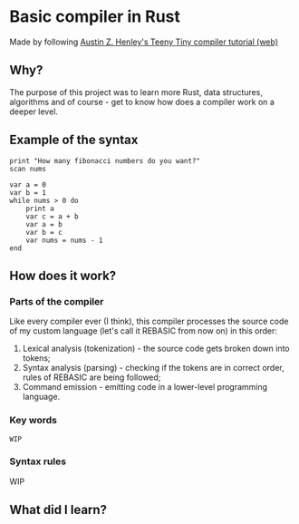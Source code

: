 # Basic compiler in Rust
Made by following [Austin Z. Henley's Teeny Tiny compiler tutorial (web)](https://austinhenley.com/blog/teenytinycompiler1.html)  

## Why?
The purpose of this project was to learn more Rust, data structures, algorithms and of course - get to know how does a compiler work on a deeper level.

## Example of the syntax
```
print "How many fibonacci numbers do you want?"
scan nums

var a = 0
var b = 1
while nums > 0 do 
    print a
    var c = a + b
    var a = b
    var b = c
    var nums = nums - 1
end
```

## How does it work?
### Parts of the compiler
Like every compiler ever (I think), this compiler processes the source code of my custom language (let's call it REBASIC from now on) in this order:
1. Lexical analysis (tokenization) - the source code gets broken down into tokens;
2. Syntax analysis (parsing) - checking if the tokens are in correct order, rules of REBASIC are being followed;
3. Command emission - emitting code in a lower-level programming language.

### Key words
```
WIP
``` 

### Syntax rules
WIP

## What did I learn?
